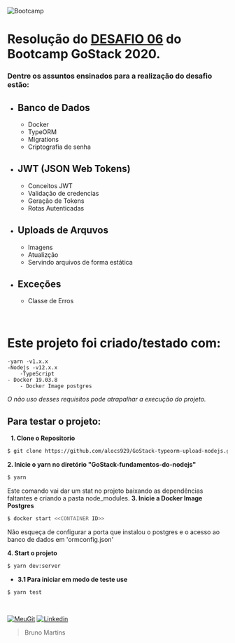 ![Bootcamp](https://camo.githubusercontent.com/d25397e9df01fe7882dcc1cbc96bdf052ffd7d0c/68747470733a2f2f73746f726167652e676f6f676c65617069732e636f6d2f676f6c64656e2d77696e642f626f6f7463616d702d676f737461636b2f6865616465722d6465736166696f732e706e67)

# Resolução do [DESAFIO 06](https://github.com/Rocketseat/bootcamp-gostack-desafios/tree/master/desafio-fundamentos-nodejs) do Bootcamp GoStack 2020.

### Dentre os assuntos ensinados para a realização do desafio estão:

- ## Banco de Dados
    - Docker
    - TypeORM
    - Migrations
    - Criptografia de senha
- ## JWT (JSON Web Tokens)
    - Conceitos JWT
    - Validação de credencias
    - Geração de Tokens
    - Rotas Autenticadas
- ## Uploads de Arquvos
    - Imagens
    - Atualizção
    - Servindo arquivos de forma estática
- ## Exceções
    - Classe de Erros

&nbsp;
# Este projeto foi criado/testado com:
    -yarn -v1.x.x
    -Nodejs -v12.x.x
        -TypeScript
    - Docker 19.03.8
        - Docker Image postgres
 _O não uso desses requisitos pode atrapalhar a execução do projeto._
&nbsp;
## **Para testar o projeto:**
&nbsp;
**1. Clone o Repositorio**
```sh
$ git clone https://github.com/alocs929/GoStack-typeorm-upload-nodejs.git
```

**2. Inicie o yarn no diretório "GoStack-fundamentos-do-nodejs"**
```sh
$ yarn
```
Este comando vai dar um stat no projeto baixando as dependências faltantes e criando a pasta node_modules.
**3. Inicie a Docker Image Postgres**
```sh
$ docker start <<CONTAINER ID>>
```
Não esqueça de configurar a porta que instalou o postgres e o acesso ao banco de dados em 'ormconfig.json'

**4. Start o projeto**
```sh
$ yarn dev:server
```
- **3.1 Para iniciar em modo de teste use**
```sh
$ yarn test
```
&nbsp;

[![MeuGit](https://img.shields.io/badge/All-Projects-blue)](https://github.com/alocs929?tab=repositories)  [![Linkedin](https://img.shields.io/badge/My-Linkedin-blue)](https://www.linkedin.com/in/fbrunormartins/)
> Bruno Martins
